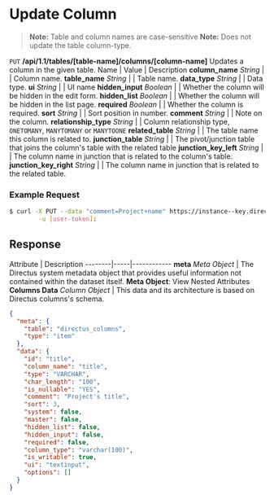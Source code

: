 # Update Column

> **Note:** Table and column names are case-sensitive
> **Note:** Does not update the table column-type.

<span class="request">`PUT` **/api/1.1/tables/[table-name]/columns/[column-name]**</span>
<span class="description">Updates a column in the given table.</span>
<span class="arguments">Name</span> | Value | Description
**column_name** _String_                    |     | Column name.
**table_name** _String_                   |     | Table name.
**data_type** _String_                    |     | Data type.
**ui** _String_                      |     | UI name
**hidden_input** _Boolean_           |     | Whether the column will be hidden in the edit form.
**hidden_list** _Boolean_            |     | Whether the column will be hidden in the list page.
**required** _Boolean_               |     | Whether the column is required.
**sort** _String_                    |     | Sort position in number.
**comment** _String_                 |     | Note on the column.
**relationship_type** _String_       |     | Column relationship type, `ONETOMANY`, `MANYTOMANY` or `MANYTOONE`
**related_table** _String_           |     | The table name this column is related to.
**junction_table** _String_          |     | The pivot/junction table that joins the column's table with the related table
**junction_key_left** _String_       |     | The column name in junction that is related to the column's table.
**junction_key_right** _String_      |     | The column name in junction that is related to the related table.

### Example Request

```bash
$ curl -X PUT --data "comment=Project+name" https://instance--key.directus.io/api/1.1/tables/projects/title \
        -u [user-token]:
```

## Response

<span class="attributes">Attribute</span> | Description
--------|-----|------------
**meta** _Meta Object_ | The Directus system metadata object that provides useful information not contained within the dataset itself. <a class="object">**Meta Object**: View Nested Attributes</a>
**Columns Data** _Column Object_ | <span class="custom">This data and its architecture is based on Directus columns's schema.</span>

```json
{
  "meta": {
    "table": "directus_columns",
    "type": "item"
  },
  "data": {
    "id": "title",
    "column_name": "title",
    "type": "VARCHAR",
    "char_length": "100",
    "is_nullable": "YES",
    "comment": "Project's title",
    "sort": 3,
    "system": false,
    "master": false,
    "hidden_list": false,
    "hidden_input": false,
    "required": false,
    "column_type": "varchar(100)",
    "is_writable": true,
    "ui": "textinput",
    "options": []
  }
}
```
